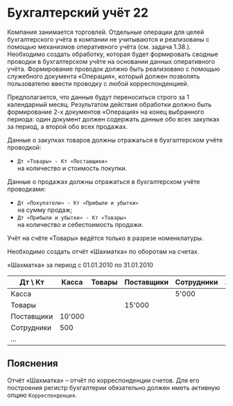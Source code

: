 # Бухгалтерский учёт 22

Компания занимается торговлей. Отдельные операции для целей бухгалтерского учёта в компании не учитываются и реализованы с помощью механизмов оперативного учёта (см. задача 1.38.). Необходимо создать обработку, которая будет формировать сводные проводки в бухгалтерском учёте на основании данных оперативного учёта. Формирование проводок должно быть реализовано с помощью служебного документа «Операция», который должен позволять пользователю ввести проводку с любой корреспонденцией.

Предполагается, что данные будут переноситься строго за 1 календарный месяц. Результатом действия обработки должно быть формирование 2-х документов «Операция» на конец выбранного периода: один документ должен содержать данные обо всех закупках за период, а второй обо всех продажах.

Данные о закупках товаров должны отражаться в бухгалтерском учёте проводкой:
- `Дт «Товары» - Кт «Поставщики»`  
на количество и стоимость покупки.

Данные о продажах должны отражаться в бухгалтерском учёте проводками:
- `Дт «Покупатели» - Кт «Прибыли и убытки»`  
на сумму продаж;
- `Дт «Прибыли и убытки» - Кт «Товары»`  
на количество и себестоимость продажи.

Учёт на счёте «Товары» ведётся только в разрезе номенклатуры.

Необходимо создать отчёт «Шахматка» по оборотам на счетах.

«Шахматка» за период с 01.01.2010 по 31.01.2010

Дт \ Кт | Касса | Товары | Поставщики | Сотрудники | ...
------- | ----- | ------ | ---------- | ---------- | ---
Касса | | | | 5'000 | 
Товары | | | 15'000 | | 
Поставщики | 10'000 | | | | 
Сотрудники | 500 | | | | 
... | | | | | 

## Пояснения

Отчёт «Шахматка» – отчёт по корреспонденции счетов. Для его построения регистр бухгалтерии обязательно должен иметь активную опцию `Корреспонденция`.
